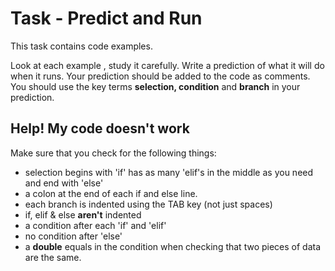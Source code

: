 # Task - Predict and Run

This task contains code examples.

Look at each example , study it carefully.  Write a prediction of what it will do when it runs.  Your prediction should be added to the code as comments. You should use the key terms **selection, condition** and **branch** in your prediction.

## Help! My code doesn't work
Make sure that you check for the following things:

- selection begins with 'if' has as many 'elif's in the middle as you need and end with 'else'
- a colon at the end of each if and else line.
- each branch is indented using the TAB key (not just spaces)
- if, elif & else **aren't** indented
- a condition after each 'if' and 'elif'
- no condition after 'else'
- a **double** equals in the condition when checking that two pieces of data are the same.
